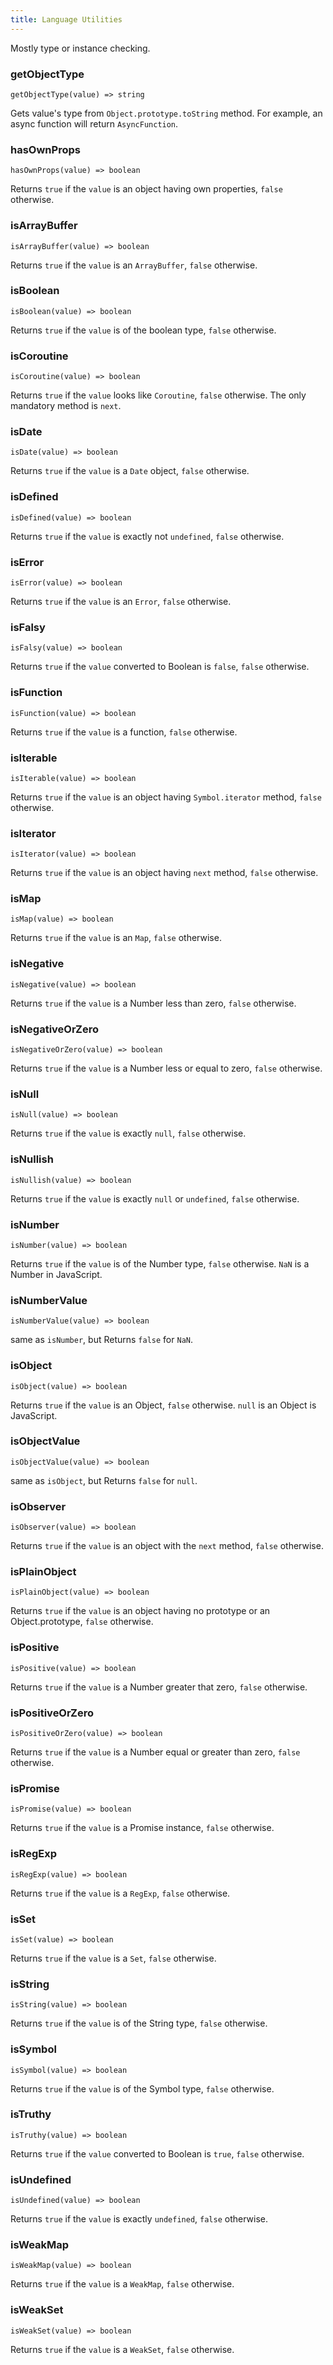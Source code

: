 ```yaml
---
title: Language Utilities
---
```


Mostly type or instance checking.

### getObjectType

`getObjectType(value) => string`

Gets value's type from `Object.prototype.toString` method. For example, an async function will return `AsyncFunction`.

### hasOwnProps

`hasOwnProps(value) => boolean`

Returns `true` if the `value` is an object having own properties, `false` otherwise.

### isArrayBuffer

`isArrayBuffer(value) => boolean`

Returns `true` if the `value` is an `ArrayBuffer`, `false` otherwise.

### isBoolean

`isBoolean(value) => boolean`

Returns `true` if the `value` is of the boolean type, `false` otherwise.

### isCoroutine

`isCoroutine(value) => boolean`

Returns `true` if the `value` looks like `Coroutine`, `false` otherwise. The only mandatory method is `next`.

### isDate

`isDate(value) => boolean`

Returns `true` if the `value` is a `Date` object, `false` otherwise.

### isDefined

`isDefined(value) => boolean`

Returns `true` if the `value` is exactly not `undefined`, `false` otherwise.

### isError

`isError(value) => boolean`

Returns `true` if the `value` is an `Error`, `false` otherwise.

### isFalsy

`isFalsy(value) => boolean`

Returns `true` if the `value` converted to Boolean is `false`, `false` otherwise.

### isFunction

`isFunction(value) => boolean`

Returns `true` if the `value` is a function, `false` otherwise.

### isIterable

`isIterable(value) => boolean`

Returns `true` if the `value` is an object having `Symbol.iterator` method, `false` otherwise.

### isIterator

`isIterator(value) => boolean`

Returns `true` if the `value` is an object having `next` method, `false` otherwise.

### isMap

`isMap(value) => boolean`

Returns `true` if the `value` is an `Map`, `false` otherwise.

### isNegative

`isNegative(value) => boolean`

Returns `true` if the `value` is a Number less than zero, `false` otherwise.

### isNegativeOrZero

`isNegativeOrZero(value) => boolean`

Returns `true` if the `value` is a Number less or equal to zero, `false` otherwise.

### isNull

`isNull(value) => boolean`

Returns `true` if the `value` is exactly `null`, `false` otherwise.

### isNullish

`isNullish(value) => boolean`

Returns `true` if the `value` is exactly `null` or `undefined`, `false` otherwise.

### isNumber

`isNumber(value) => boolean`

Returns `true` if the `value` is of the Number type, `false` otherwise. `NaN` is a Number in JavaScript.

### isNumberValue

`isNumberValue(value) => boolean`

same as `isNumber`, but Returns `false` for `NaN`.

### isObject

`isObject(value) => boolean`

Returns `true` if the `value` is an Object, `false` otherwise. `null` is an Object is JavaScript.

### isObjectValue

`isObjectValue(value) => boolean`

same as `isObject`, but Returns `false` for `null`.

### isObserver

`isObserver(value) => boolean`

Returns `true` if the `value` is an object with the `next` method, `false` otherwise.

### isPlainObject

`isPlainObject(value) => boolean`

Returns `true` if the `value` is an object having no prototype or an Object.prototype, `false` otherwise.

### isPositive

`isPositive(value) => boolean`

Returns `true` if the `value` is a Number greater that zero, `false` otherwise.

### isPositiveOrZero

`isPositiveOrZero(value) => boolean`

Returns `true` if the `value` is a Number equal or greater than zero, `false` otherwise.

### isPromise

`isPromise(value) => boolean`

Returns `true` if the `value` is a Promise instance, `false` otherwise.

### isRegExp

`isRegExp(value) => boolean`

Returns `true` if the `value` is a `RegExp`, `false` otherwise.

### isSet

`isSet(value) => boolean`

Returns `true` if the `value` is a `Set`, `false` otherwise.

### isString

`isString(value) => boolean`

Returns `true` if the `value` is of the String type, `false` otherwise.

### isSymbol

`isSymbol(value) => boolean`

Returns `true` if the `value` is of the Symbol type, `false` otherwise.

### isTruthy

`isTruthy(value) => boolean`

Returns `true` if the `value` converted to Boolean is `true`, `false` otherwise.

### isUndefined

`isUndefined(value) => boolean`

Returns `true` if the `value` is exactly `undefined`, `false` otherwise.

### isWeakMap

`isWeakMap(value) => boolean`

Returns `true` if the `value` is a `WeakMap`, `false` otherwise.

### isWeakSet

`isWeakSet(value) => boolean`

Returns `true` if the `value` is a `WeakSet`, `false` otherwise.
